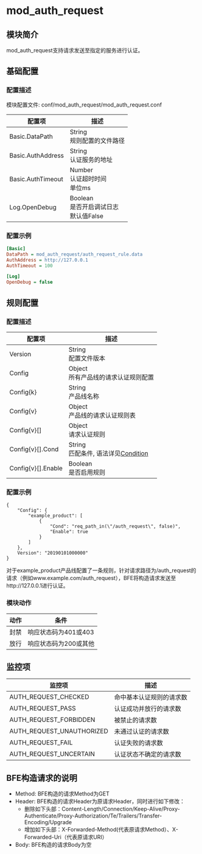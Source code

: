 # mod_auth_request

## 模块简介

mod_auth_request支持请求发送至指定的服务进行认证。

## 基础配置

### 配置描述

模块配置文件: conf/mod_auth_request/mod_auth_request.conf

| 配置项            | 描述                                            |
| ----------------- | ----------------------------------------------- |
| Basic.DataPath    | String<br>规则配置的文件路径                    |
| Basic.AuthAddress | String<br>认证服务的地址                        |
| Basic.AuthTimeout | Number<br>认证超时时间<br>单位ms                |
| Log.OpenDebug     | Boolean<br/>是否开启调试日志<br/>默认值False |

### 配置示例

```ini
[Basic]
DataPath = mod_auth_request/auth_request_rule.data
AuthAddress = http://127.0.0.1
AuthTimeout = 100

[Log]
OpenDebug = false
```

## 规则配置

### 配置描述

| 配置项             | 描述                                                         |
| ------------------ | ------------------------------------------------------------ |
| Version            | String<br>配置文件版本                                       |
| Config             | Object<br>所有产品线的请求认证规则配置                       |
| Config{k}          | String<br>产品线名称                                         |
| Config{v}          | Object<br> 产品线的请求认证规则表                          |
| Config{v}[]        | Object<br> 请求认证规则                                      |
| Config{v}[].Cond   | String<br>匹配条件, 语法详见[Condition](../../condition/condition_grammar.md) |
| Config{v}[].Enable | Boolean<br>是否启用规则                                      |

### 配置示例

```josn
{
    "Config": {
        "example_product": [
            {
                "Cond": "req_path_in(\"/auth_request\", false)",
                "Enable": true
            }
        ]
    },
    Version": "20190101000000"
}
```

对于example_product产品线配置了一条规则，针对请求路径为/auth_request的请求（例如www.example.com/auth_request），BFE将构造请求发送至http://127.0.0.1进行认证。

### 模块动作

| 动作 | 条件                  |
| ---- | --------------------- |
| 封禁 | 响应状态码为401或403  |
| 放行 | 响应状态码为200或其他 |

## 监控项

| 监控项                    | 描述                     |
| ------------------------- | ------------------------ |
| AUTH_REQUEST_CHECKED      | 命中基本认证规则的请求数 |
| AUTH_REQUEST_PASS         | 认证成功并放行的请求数   |
| AUTH_REQUEST_FORBIDDEN    | 被禁止的请求数           |
| AUTH_REQUEST_UNAUTHORIZED | 未通过认证的请求数       |
| AUTH_REQUEST_FAIL         | 认证失败的请求数         |
| AUTH_REQUEST_UNCERTAIN    | 认证状态不确定的请求数   |

## BFE构造请求的说明

* Method: BFE构造的请求Method为GET
* Header: BFE构造的请求Header为原请求Header，同时进行如下修改：
  * 删除如下头部：Content-Length/Connection/Keep-Alive/Proxy-Authenticate/Proxy-Authorization/Te/Trailers/Transfer-Encoding/Upgrade
  * 增加如下头部：X-Forwarded-Method(代表原请求Method）、X-Forwarded-Uri（代表原请求URI）
* Body: BFE构造的请求Body为空
